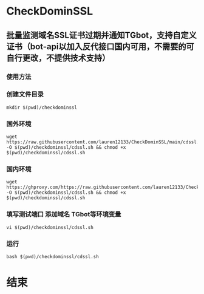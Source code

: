 # CheckDominSSL
## 批量监测域名SSL证书过期并通知TGbot，支持自定义证书（bot-api以加入反代接口国内可用，不需要的可自行更改，不提供技术支持）

### 使用方法

### 创建文件目录
```shell
mkdir $(pwd)/checkdominssl
```
### 国外环境
```shell
wget https://raw.githubusercontent.com/lauren12133/CheckDominSSL/main/cdssl.sh -O $(pwd)/checkdominssl/cdssl.sh && chmod +x $(pwd)/checkdominssl/cdssl.sh
```
### 国内环境
```shell
wget https://ghproxy.com/https://raw.githubusercontent.com/lauren12133/CheckDominSSL/main/cdssl.sh -O $(pwd)/checkdominssl/cdssl.sh && chmod +x $(pwd)/checkdominssl/cdssl.sh
```
### 填写测试端口 添加域名 TGbot等环境变量 
```shell
vi $(pwd)/checkdominssl/cdssl.sh
```
### 运行
```shell
bash $(pwd)/checkdominssl/cdssl.sh
```
# 结束
